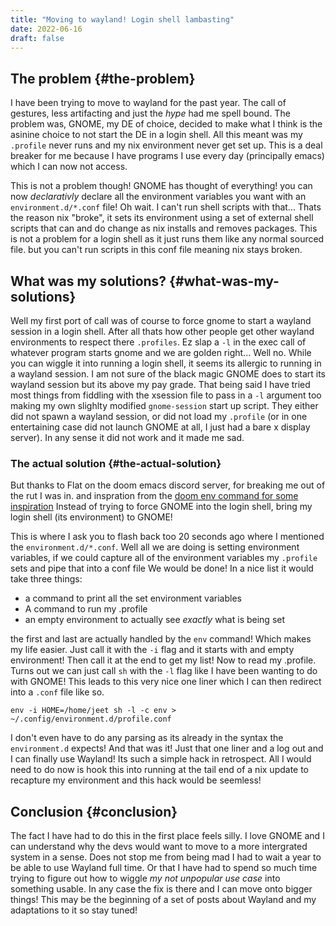 ```yaml
---
title: "Moving to wayland! Login shell lambasting"
date: 2022-06-16
draft: false
---
```


## The problem {#the-problem}

I have been trying to move to wayland for the past year. The call of gestures,
less artifacting and just the _hype_ had me spell bound. The problem was,
GNOME, my DE of choice, decided to make what I think is the asinine choice to not
start the DE in a login shell. All this meant was my `.profile` never runs and my nix
environment never get set up. This is a deal breaker for me because I have
programs I use every day (principally emacs) which I can now not access.

This is not a problem though! GNOME has thought of everything! you can now
_declarativly_ declare all the environment variables you want with an
`environment.d/*.conf` file! Oh wait. I can't run shell scripts with that... Thats
the reason nix "broke", it sets its environment using a set of external shell
scripts that can and do change as nix installs and removes packages. This is not
a problem for a login shell as it just runs them like any normal sourced file.
but you can't run scripts in this conf file meaning nix stays broken.


## What was my solutions? {#what-was-my-solutions}

Well my first port of call was of course to force gnome to start a wayland
session in a login shell. After all thats how other people get other wayland
environments to respect there `.profiles`. Ez slap a `-l` in the exec call of
whatever program starts gnome and we are golden right... Well no. While you can
wiggle it into running a login shell, it seems its allergic to running in a
wayland session. I am not sure of the black magic GNOME does to start its
wayland session but its above my pay grade.
That being said I have tried most things from fiddling with the xsession file to
pass in a `-l` argument too making my own slighlty modified `gnome-session`
start up script. They either did not spawn a wayland session, or did not load my
`.profile` (or in one entertaining case did not launch GNOME at all, I just had
a bare x display server). In any sense it did not work and it made me sad.


### The actual solution {#the-actual-solution}

But thanks to Flat on the doom emacs discord server, for breaking me out of the
rut I was in. and inspration from the [doom env command for some inspiration](https://github.com/doomemacs/doomemacs)
Instead of trying to force GNOME into the login shell, bring my login shell (its
environment) to GNOME!

This is where I ask you to flash back too 20 seconds ago
where I mentioned the `environment.d/*.conf`. Well all we are doing is setting
environment variables, if we could capture all of the environment variables my
`.profile` sets and pipe that into a conf file We would be done!
In a nice list it would take three things:

-   a command to print all the set environment variables
-   A command to run my .profile
-   an empty environment to actually see _exactly_ what is being set

the first and last are actually handled by the `env` command! Which makes my life
easier. Just call it with the `-i` flag and it starts with and empty
environment! Then call it at the end to get my list! Now to read my .profile.
Turns out we can just call `sh` with the `-l` flag like I have been wanting to
do with GNOME! This leads to this very nice one liner which I can then redirect
into a `.conf` file like so.

```shell
env -i HOME=/home/jeet sh -l -c env > ~/.config/environment.d/profile.conf
```

I don't even have to do any parsing as its already in the syntax the
`environment.d` expects!
And that was it! Just that one liner and a log out and I can finally use Wayland!
Its such a simple hack in retrospect. All I would need to do now is hook this
into running at the tail end of a nix update to recapture my environment and
this hack would be seemless!


## Conclusion {#conclusion}

The fact I have had to do this in the first place feels silly. I love GNOME and
I can understand why the devs would want to move to a more intergrated system in
a sense. Does not stop me from being mad I had to wait a year to be able to use
Wayland full time. Or that I have had to spend so much time trying to figure out
how to wiggle _my not unpopular use case_ into something usable. In any case the fix is
there and I can move onto bigger things! This may be the beginning of a set of
posts about Wayland and my adaptations to it so stay tuned!
